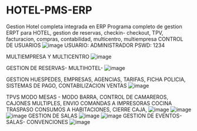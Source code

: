 # HOTEL-PMS-ERP
Gestion Hotel completa integrada en ERP
Programa completo de gestion ERPT para HOTEL,  gestion de reservas, checkin- checkout, TPV, facturacion, compras, contabilidad, multicentro, multiempresa
CONTROL DE USUARIOS
![image](https://github.com/VECTORNOU/HOTEL-PMS-ERP/assets/134919605/509dea44-66cf-4ca7-bb12-868816c4a7de)
USUARIO: ADMINISTRADOR  PSWD: 1234

MULTIEMPRESA Y MULTICENTRO
![image](https://github.com/VECTORNOU/HOTEL-PMS-ERP/assets/134919605/3ddf7530-05e9-4837-b9ee-9f87622b5ca7)

GESTION DE RESERVAS- MULTIHOTEL- 
![image](https://github.com/VECTORNOU/HOTEL-PMS-ERP/assets/134919605/644c688b-1bf7-4566-ac4c-0d8693593105)

GESTION HUESPEDES, EMPRESAS, AGENCIAS, TARIFAS, FICHA POLICIA, SISTEMAS DE PAGO, CONTABILIZACION VENTAS
![image](https://github.com/VECTORNOU/HOTEL-PMS-ERP/assets/134919605/362a093d-ce2e-433d-b2d3-2209be1c9604)

TPVS  MODO MESAS - MODO BARRA, CONTROL DE CAMAREROS, CAJONES MULTIPLES, ENVIO COMANDAS A IMPRESORAS COCINA
TRASPASO CONSUMOS A HABITACIONES, CIERRE CAJA, 
![image](https://github.com/VECTORNOU/HOTEL-PMS-ERP/assets/134919605/32a61086-d942-494f-9924-fbeb35c8305d)
![image](https://github.com/VECTORNOU/HOTEL-PMS-ERP/assets/134919605/788d6bac-8b67-4fcf-aaac-c28cbbb42585)
![image](https://github.com/VECTORNOU/HOTEL-PMS-ERP/assets/134919605/6136e12f-c46c-4826-9184-995ef1170e6a)
GESTION DE SALAS
![image](https://github.com/VECTORNOU/HOTEL-PMS-ERP/assets/134919605/eadab1ef-385e-4227-8414-b34092e3716a)
![image](https://github.com/VECTORNOU/HOTEL-PMS-ERP/assets/134919605/f0ebc91b-56c8-4540-a50b-46854c57960c)
GESTION DE EVENTOS- SALAS- CONVENCIONES
![image](https://github.com/VECTORNOU/HOTEL-PMS-ERP/assets/134919605/ac74d100-1311-4e59-8071-5c50b2566319)
